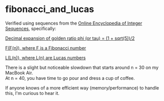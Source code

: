 # fibonacci_and_lucas

Verified using sequences from the [Online Encyclopedia of Integer Sequences](https://oeis.org), specifically:

[Decimal expansion of golden ratio phi (or tau) = (1 + sqrt(5))/2](https://oeis.org/A001622)

[F(F(n)), where F is a Fibonacci number](https://oeis.org/A007570)

[L(L(n)), where L(n) are Lucas numbers](https://oeis.org/A005371)

There is a slight but noticeable slowdown that starts around n = 30 on my MacBook Air.  
At n = 40, you have time to go pour and dress a cup of coffee.

If anyone knows of a more efficient way (memory/performance) to handle this, I'm curious to hear it.
